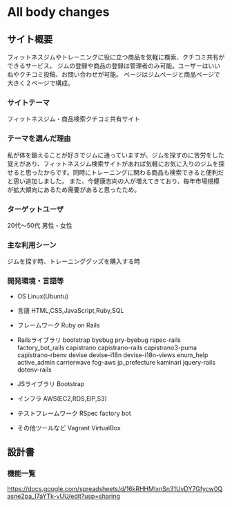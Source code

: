 # All body changes

## サイト概要
フィットネスジムやトレーニングに役に立つ商品を気軽に検索、クチコミ共有ができるサービス。
ジムの登録や商品の登録は管理者のみ可能。ユーザーはいいねやクチコミ投稿、お問い合わせが可能。
ページはジムページと商品ページで大きく２ページで構成。

### サイトテーマ
フィットネスジム・商品検索クチコミ共有サイト

### テーマを選んだ理由
私が体を鍛えることが好きでジムに通っていますが、ジムを探すのに苦労をした覚えがあり、フィットネスジム検索サイトがあれば気軽にお気に入りのジムを探せると思ったからです。同時にトレーニングに関わる商品も検索できると便利だと思い追加しました。
また、今健康志向の人が増えてきており、毎年市場規模が拡大傾向にあるため需要があると思ったため。

### ターゲットユーザ
20代〜50代
男性・女性

### 主な利用シーン
ジムを探す時、トレーニンググッズを購入する時

### 開発環境・言語等
- OS
Linux(Ubuntu)

- 言語
HTML,CSS,JavaScript,Ruby,SQL

- フレームワーク
Ruby on Rails

- Railsライブラリ
bootstrap
byebug
pry-byebug
rspec-rails factory_bot_rails
capistrano
capistrano-rails
capistrano3-puma
capistrano-rbenv
devise
devise-i18n
devise-i18n-views
enum_help
active_admin
carrierwave
fog-aws
jp_prefecture
kaminari
jquery-rails
dotenv-rails

- JSライブラリ
Bootstrap

- インフラ
AWS(EC2,RDS,EIP,S3)

- テストフレームワーク
RSpec
factory bot

- その他ツールなど
Vagrant
VirtualBox

## 設計書


### 機能一覧
https://docs.google.com/spreadsheets/d/16kRHHMIxnSn31UvDY7Gfycw0Qasne2pa_I7aYTk-vUU/edit?usp=sharing


